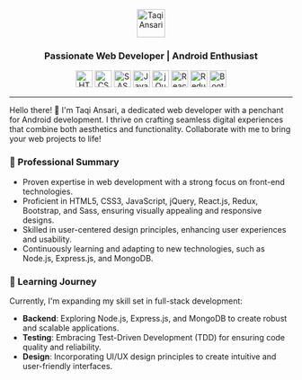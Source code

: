 <div align="center">
  <a href="https://github.com/taqi42"><img alt="Taqi Ansari" src="https://img.shields.io/badge/Taqi Ansari-black?logo=github " height=50></a>
  <h3>Passionate Web Developer | Android Enthusiast</h3>
</div>

<div align="center">
  <img alt="HTML" src="https://img.shields.io/badge/HTML-black?logo=HTML5"height=30>
  <img alt="CSS" src="https://img.shields.io/badge/CSS-black?logo=CSS3" height=30>
  <img alt="SASS" src="https://img.shields.io/badge/SASS-black?logo=SASS" height=30>
  <img alt="JavaScript" src="https://img.shields.io/badge/JavaScript-black?logo=JavaScript" height=30>
  <img alt="jQuery" src="https://img.shields.io/badge/jQuery-black?logo=jQuery" height=30>
  <img alt="React" src="https://img.shields.io/badge/React-black?logo=React" height=30>
  <img alt="Redux" src="https://img.shields.io/badge/Redux-black?logo=Redux" height=30>
  <img alt="Bootstrap" src="https://img.shields.io/badge/Bootstrap-black?logo=Bootstrap" height=30>
</div>

---

Hello there! 👋 I'm Taqi Ansari, a dedicated web developer with a penchant for Android development. I thrive on crafting seamless digital experiences that combine both aesthetics and functionality. Collaborate with me to bring your web projects to life!

### 💼 Professional Summary

- Proven expertise in web development with a strong focus on front-end technologies.
- Proficient in HTML5, CSS3, JavaScript, jQuery, React.js, Redux, Bootstrap, and Sass, ensuring visually appealing and responsive designs.
- Skilled in user-centered design principles, enhancing user experiences and usability.
- Continuously learning and adapting to new technologies, such as Node.js, Express.js, and MongoDB.

### 🌱 Learning Journey

Currently, I'm expanding my skill set in full-stack development:
- **Backend**: Exploring Node.js, Express.js, and MongoDB to create robust and scalable applications.
- **Testing**: Embracing Test-Driven Development (TDD) for ensuring code quality and reliability.
- **Design**: Incorporating UI/UX design principles to create intuitive and user-friendly interfaces.

